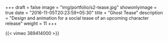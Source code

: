 +++
draft = false
image = "img/portfolio/s2-tease.jpg"
showonlyimage = true
date = "2016-11-05T20:23:59+05:30"
title = "Ghost Tease"
description = "Design and animation for a social tease of an upcoming character release"
weight = 11
+++

{{< vimeo 389414000 >}}